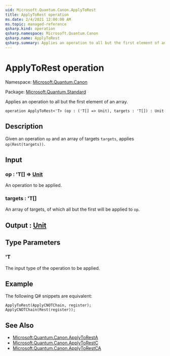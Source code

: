 ```yaml
---
uid: Microsoft.Quantum.Canon.ApplyToRest
title: ApplyToRest operation
ms.date: 2/4/2021 12:00:00 AM
ms.topic: managed-reference
qsharp.kind: operation
qsharp.namespace: Microsoft.Quantum.Canon
qsharp.name: ApplyToRest
qsharp.summary: Applies an operation to all but the first element of an array.
---
```


# ApplyToRest operation

Namespace: [Microsoft.Quantum.Canon](xref:Microsoft.Quantum.Canon)

Package: [Microsoft.Quantum.Standard](https://nuget.org/packages/Microsoft.Quantum.Standard)


Applies an operation to all but the first element of an array.

```qsharp
operation ApplyToRest<'T> (op : ('T[] => Unit), targets : 'T[]) : Unit
```


## Description

Given an operation `op` and an array of targets `targets`,applies `op(Rest(targets))`.

## Input

### op : 'T[] => [Unit](xref:microsoft.quantum.lang-ref.unit) 

An operation to be applied.


### targets : 'T[]

An array of targets, of which all but the first will be applied to `op`.



## Output : [Unit](xref:microsoft.quantum.lang-ref.unit)



## Type Parameters

### 'T

The input type of the operation to be applied.

## Example

The following Q# snippets are equivalent:```qsharpApplyToRest(ApplyCNOTChain, register);ApplyCNOTChain(Rest(register));```

## See Also

- [Microsoft.Quantum.Canon.ApplyToRestA](xref:Microsoft.Quantum.Canon.ApplyToRestA)
- [Microsoft.Quantum.Canon.ApplyToRestC](xref:Microsoft.Quantum.Canon.ApplyToRestC)
- [Microsoft.Quantum.Canon.ApplyToRestCA](xref:Microsoft.Quantum.Canon.ApplyToRestCA)